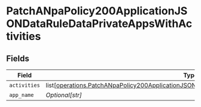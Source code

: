 # PatchANpaPolicy200ApplicationJSONDataRuleDataPrivateAppsWithActivities


## Fields

| Field                                                                                                                                                                                                                | Type                                                                                                                                                                                                                 | Required                                                                                                                                                                                                             | Description                                                                                                                                                                                                          | Example                                                                                                                                                                                                              |
| -------------------------------------------------------------------------------------------------------------------------------------------------------------------------------------------------------------------- | -------------------------------------------------------------------------------------------------------------------------------------------------------------------------------------------------------------------- | -------------------------------------------------------------------------------------------------------------------------------------------------------------------------------------------------------------------- | -------------------------------------------------------------------------------------------------------------------------------------------------------------------------------------------------------------------- | -------------------------------------------------------------------------------------------------------------------------------------------------------------------------------------------------------------------- |
| `activities`                                                                                                                                                                                                         | list[[operations.PatchANpaPolicy200ApplicationJSONDataRuleDataPrivateAppsWithActivitiesActivities](undefined/models/operations/patchanpapolicy200applicationjsondataruledataprivateappswithactivitiesactivities.md)] | :heavy_minus_sign:                                                                                                                                                                                                   | N/A                                                                                                                                                                                                                  |                                                                                                                                                                                                                      |
| `app_name`                                                                                                                                                                                                           | *Optional[str]*                                                                                                                                                                                                      | :heavy_minus_sign:                                                                                                                                                                                                   | N/A                                                                                                                                                                                                                  | <string>                                                                                                                                                                                                             |